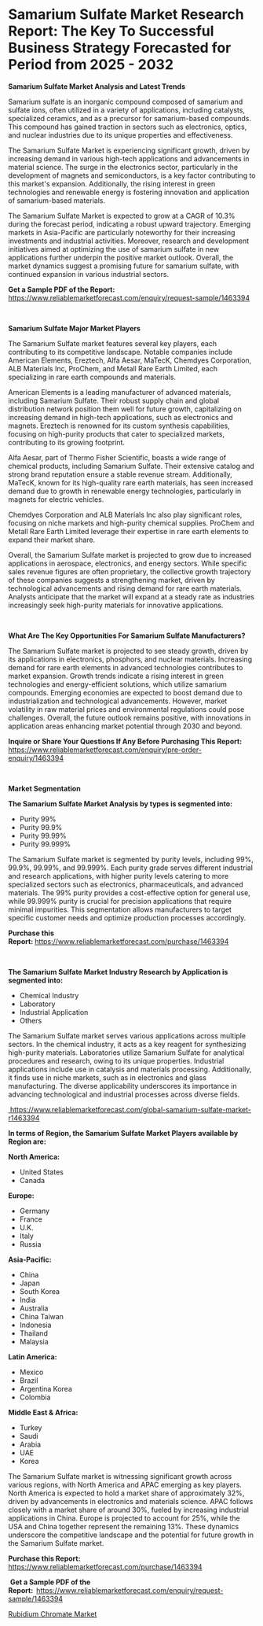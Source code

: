 <p><h1>Samarium Sulfate Market Research Report: The Key To Successful Business Strategy Forecasted for Period from 2025 - 2032</h1></p><p><strong>Samarium Sulfate Market Analysis and Latest Trends</strong></p>
<p><p>Samarium sulfate is an inorganic compound composed of samarium and sulfate ions, often utilized in a variety of applications, including catalysts, specialized ceramics, and as a precursor for samarium-based compounds. This compound has gained traction in sectors such as electronics, optics, and nuclear industries due to its unique properties and effectiveness.</p><p>The Samarium Sulfate Market is experiencing significant growth, driven by increasing demand in various high-tech applications and advancements in material science. The surge in the electronics sector, particularly in the development of magnets and semiconductors, is a key factor contributing to this market's expansion. Additionally, the rising interest in green technologies and renewable energy is fostering innovation and application of samarium-based materials.</p><p>The Samarium Sulfate Market is expected to grow at a CAGR of 10.3% during the forecast period, indicating a robust upward trajectory. Emerging markets in Asia-Pacific are particularly noteworthy for their increasing investments and industrial activities. Moreover, research and development initiatives aimed at optimizing the use of samarium sulfate in new applications further underpin the positive market outlook. Overall, the market dynamics suggest a promising future for samarium sulfate, with continued expansion in various industrial sectors.</p></p>
<p><strong>Get a Sample PDF of the Report:&nbsp;</strong> <a href="https://www.reliablemarketforecast.com/enquiry/request-sample/1463394?utm_campaign=2397&utm_medium=2&utm_source=Github&utm_content=ia&utm_term=01042025&utm_id=samarium-sulfate">https://www.reliablemarketforecast.com/enquiry/request-sample/1463394</a></p>
<p>&nbsp;</p>
<p><strong>Samarium Sulfate Major Market Players</strong></p>
<p><p>The Samarium Sulfate market features several key players, each contributing to its competitive landscape. Notable companies include American Elements, Ereztech, Alfa Aesar, MaTecK, Chemdyes Corporation, ALB Materials Inc, ProChem, and Metall Rare Earth Limited, each specializing in rare earth compounds and materials.</p><p>American Elements is a leading manufacturer of advanced materials, including Samarium Sulfate. Their robust supply chain and global distribution network position them well for future growth, capitalizing on increasing demand in high-tech applications, such as electronics and magnets. Ereztech is renowned for its custom synthesis capabilities, focusing on high-purity products that cater to specialized markets, contributing to its growing footprint.</p><p>Alfa Aesar, part of Thermo Fisher Scientific, boasts a wide range of chemical products, including Samarium Sulfate. Their extensive catalog and strong brand reputation ensure a stable revenue stream. Additionally, MaTecK, known for its high-quality rare earth materials, has seen increased demand due to growth in renewable energy technologies, particularly in magnets for electric vehicles.</p><p>Chemdyes Corporation and ALB Materials Inc also play significant roles, focusing on niche markets and high-purity chemical supplies. ProChem and Metall Rare Earth Limited leverage their expertise in rare earth elements to expand their market share.</p><p>Overall, the Samarium Sulfate market is projected to grow due to increased applications in aerospace, electronics, and energy sectors. While specific sales revenue figures are often proprietary, the collective growth trajectory of these companies suggests a strengthening market, driven by technological advancements and rising demand for rare earth materials. Analysts anticipate that the market will expand at a steady rate as industries increasingly seek high-purity materials for innovative applications.</p></p>
<p>&nbsp;</p>
<p><strong>What Are The Key Opportunities For Samarium Sulfate Manufacturers?</strong></p>
<p><p>The Samarium Sulfate market is projected to see steady growth, driven by its applications in electronics, phosphors, and nuclear materials. Increasing demand for rare earth elements in advanced technologies contributes to market expansion. Growth trends indicate a rising interest in green technologies and energy-efficient solutions, which utilize samarium compounds. Emerging economies are expected to boost demand due to industrialization and technological advancements. However, market volatility in raw material prices and environmental regulations could pose challenges. Overall, the future outlook remains positive, with innovations in application areas enhancing market potential through 2030 and beyond.</p></p>
<p><strong>Inquire or Share Your Questions If Any Before Purchasing This Report:</strong> <a href="https://www.reliablemarketforecast.com/enquiry/pre-order-enquiry/1463394?utm_campaign=2397&utm_medium=2&utm_source=Github&utm_content=ia&utm_term=01042025&utm_id=samarium-sulfate">https://www.reliablemarketforecast.com/enquiry/pre-order-enquiry/1463394</a></p>
<p>&nbsp;</p>
<p><strong>Market Segmentation</strong></p>
<p><strong>The Samarium Sulfate Market Analysis by types is segmented into:</strong></p>
<p><ul><li>Purity 99%</li><li>Purity 99.9%</li><li>Purity 99.99%</li><li>Purity 99.999%</li></ul></p>
<p><p>The Samarium Sulfate market is segmented by purity levels, including 99%, 99.9%, 99.99%, and 99.999%. Each purity grade serves different industrial and research applications, with higher purity levels catering to more specialized sectors such as electronics, pharmaceuticals, and advanced materials. The 99% purity provides a cost-effective option for general use, while 99.999% purity is crucial for precision applications that require minimal impurities. This segmentation allows manufacturers to target specific customer needs and optimize production processes accordingly.</p></p>
<p><strong>Purchase this Report:&nbsp;</strong><a href="https://www.reliablemarketforecast.com/purchase/1463394?utm_campaign=2397&utm_medium=2&utm_source=Github&utm_content=ia&utm_term=01042025&utm_id=samarium-sulfate">https://www.reliablemarketforecast.com/purchase/1463394</a></p>
<p>&nbsp;</p>
<p><strong>The Samarium Sulfate Market Industry Research by Application is segmented into:</strong></p>
<p><ul><li>Chemical Industry</li><li>Laboratory</li><li>Industrial Application</li><li>Others</li></ul></p>
<p><p>The Samarium Sulfate market serves various applications across multiple sectors. In the chemical industry, it acts as a key reagent for synthesizing high-purity materials. Laboratories utilize Samarium Sulfate for analytical procedures and research, owing to its unique properties. Industrial applications include use in catalysis and materials processing. Additionally, it finds use in niche markets, such as in electronics and glass manufacturing. The diverse applicability underscores its importance in advancing technological and industrial processes across diverse fields.</p></p>
<p><a href="https://www.reliablemarketforecast.com/global-samarium-sulfate-market-r1463394?utm_campaign=2397&utm_medium=2&utm_source=Github&utm_content=ia&utm_term=01042025&utm_id=samarium-sulfate">&nbsp;https://www.reliablemarketforecast.com/global-samarium-sulfate-market-r1463394</a></p>
<p><strong>In terms of Region, the Samarium Sulfate Market Players available by Region are:</strong></p>
<p>
    <p> <strong> North America: </strong>
        <ul>
            <li>United States</li>
            <li>Canada</li>
        </ul>
        </p> 
    <p> <strong> Europe: </strong>
        <ul>
            <li>Germany</li>
            <li>France</li>
            <li>U.K.</li>
            <li>Italy</li>
            <li>Russia</li>
        </ul>
        </p> 
    <p> <strong> Asia-Pacific: </strong>
        <ul>
            <li>China</li>
            <li>Japan</li>
            <li>South Korea</li>
            <li>India</li>
            <li>Australia</li>
            <li>China Taiwan</li>
            <li>Indonesia</li>
            <li>Thailand</li>
            <li>Malaysia</li>
        </ul>
        </p> 
    <p> <strong> Latin America: </strong>
        <ul>
            <li>Mexico</li>
            <li>Brazil</li>
            <li>Argentina Korea</li>
            <li>Colombia</li>
        </ul>
        </p> 
    <p> <strong> Middle East & Africa: </strong>
        <ul>
            <li>Turkey</li>
            <li>Saudi</li>
            <li>Arabia</li>
            <li>UAE</li>
            <li>Korea</li>
        </ul>
    </p>
    </p>
<p><p>The Samarium Sulfate market is witnessing significant growth across various regions, with North America and APAC emerging as key players. North America is expected to hold a market share of approximately 32%, driven by advancements in electronics and materials science. APAC follows closely with a market share of around 30%, fueled by increasing industrial applications in China. Europe is projected to account for 25%, while the USA and China together represent the remaining 13%. These dynamics underscore the competitive landscape and the potential for future growth in the Samarium Sulfate market.</p></p>
<p><strong>Purchase this Report: </strong><a href="https://www.reliablemarketforecast.com/purchase/1463394?utm_campaign=2397&utm_medium=2&utm_source=Github&utm_content=ia&utm_term=01042025&utm_id=samarium-sulfate">https://www.reliablemarketforecast.com/purchase/1463394</a></p>
<p>&nbsp;<strong>Get a Sample PDF of the Report:&nbsp;&nbsp;</strong><a href="https://www.reliablemarketforecast.com/enquiry/request-sample/1463394?utm_campaign=2397&utm_medium=2&utm_source=Github&utm_content=ia&utm_term=01042025&utm_id=samarium-sulfate">https://www.reliablemarketforecast.com/enquiry/request-sample/1463394</a></p>
<p><strong></strong></p>
<p><p><a href="https://github.com/FahadAhmed223/Market-Research-Report-List-2/blob/main/rubidium-chromate-market.md?utm_campaign=2397&utm_medium=2&utm_source=Github&utm_content=ia&utm_term=01042025&utm_id=samarium-sulfate">Rubidium Chromate Market</a></p></p>